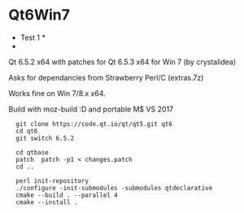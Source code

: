 # Qt6Win7

* Test 1 *
* 
Qt 6.5.2 x64 with patches for Qt 6.5.3 x64 for Win 7 (by crystalidea)

Asks for dependancies from Strawberry Perl/C (extras.7z)

Works fine on Win 7/8.x x64.


Build with moz-build :D and portable M$ VS 2017

      git clone https://code.qt.io/qt/qt5.git qt6
      cd qt6
      git switch 6.5.2

      cd qtbase
      patch  patch -p1 < changes.patch
      cd ..
  
      perl init-repository
      ./configure -init-submodules -submodules qtdeclarative
      cmake --build . --parallel 4
      cmake --install .
      
      
